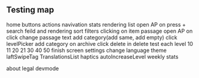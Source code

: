 Testing map
---
home
  buttons actions navivation
  stats rendering
list 
  open AP on press +
  search feild and rendering
  sort
  filters
  clicking on item
passage
  open AP on click
  change passage text
  add category(add same, add empty)
  click levelPicker
  add category on archive click
  delete in delete
test each level
  10
  11
  20
  21
  30
  40
  50
finish screen
settings
  change language
  theme
  laftSwipeTag
  TranslationsList
  haptics
  autoIncreaseLevel
  weekly stats

  about
  legal
  devmode
  